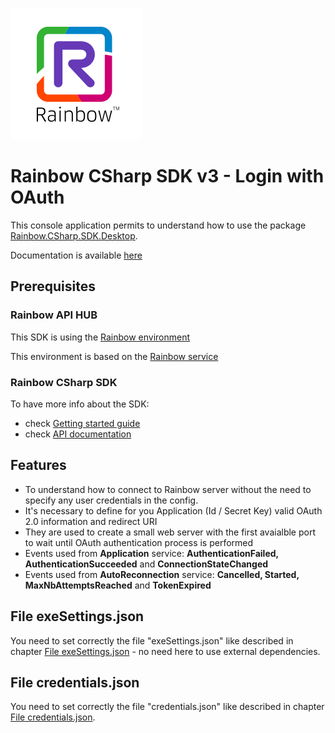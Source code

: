 ![Rainbow](./../../../logo_rainbow.png)

# Rainbow CSharp SDK v3 - Login with OAuth

This console application permits to understand how to use the package [Rainbow.CSharp.SDK.Desktop](https://www.nuget.org/packages/Rainbow.CSharp.SDK.WebRTC.Desktop).

Documentation is available [here](https://developers.openrainbow.com/doc/sdk/csharp/webrtc.desktop/lts/guides/001_getting_started)

## Prerequisites

### Rainbow API HUB

This SDK is using the [Rainbow environment](https://developers.openrainbow.com/)
 
This environment is based on the [Rainbow service](https://www.openrainbow.com/) 

### Rainbow CSharp SDK

To have more info about the SDK:
- check [Getting started guide](https://developers.openrainbow.com/doc/sdk/csharp/core/lts/guides/001_getting_started)
- check [API documentation](https://developers.openrainbow.com/doc/sdk/csharp/core/lts/api/Rainbow.Application)

## Features
- To understand how to connect to Rainbow server without the need to specify any user credentials in the config.
- It's necessary to define for you Application (Id / Secret Key) valid OAuth 2.0 information and redirect URI
- They are used to create a small web server with the first avaialble port to wait until OAuth authentication process is performed
- Events used from **Application** service: **AuthenticationFailed, AuthenticationSucceeded** and **ConnectionStateChanged** 
- Events used from **AutoReconnection** service: **Cancelled, Started, MaxNbAttemptsReached** and **TokenExpired** 

## File exeSettings.json

You need to set correctly the file "exeSettings.json" like described in chapter [File exeSettings.json](./../../ConfigurationFiles.md#exeSettings.json) - no need here to use external dependencies.

## File credentials.json

You need to set correctly the file "credentials.json" like described in chapter [File credentials.json](./../../ConfigurationFiles.md#credentials.json).
